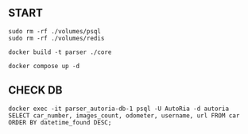 ## START    sudo rm -rf ./volumes/psql    sudo rm -rf ./volumes/redis    docker build -t parser ./core    docker compose up -d## CHECK DB    docker exec -it parser_autoria-db-1 psql -U AutoRia -d autoria    SELECT car_number, images_count, odometer, username, url FROM car ORDER BY datetime_found DESC;